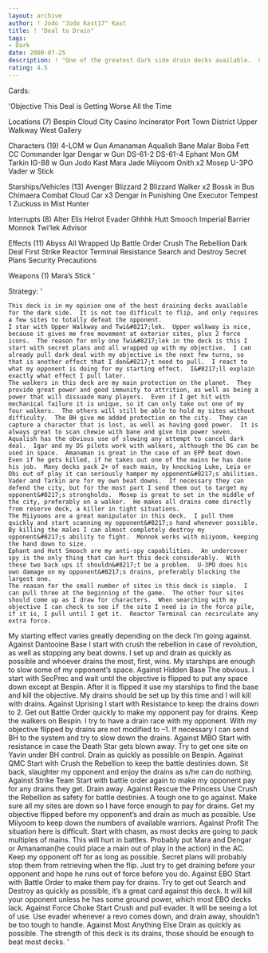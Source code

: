 ```yaml
---
layout: archive
author: ! Jodo "Jodo Kast17" Kast
title: ! "Deal to Drain"
tags:
- Dark
date: 2000-07-25
description: ! "One of the greatest dark side drain decks available.  Combines great power, high drains and a little manipulation on the side."
rating: 4.5
---
```

Cards: 

'Objective This Deal is Getting Worse All the Time

Locations (7)
Bespin
Cloud City
Casino
Incinerator
Port Town District
Upper Walkway
West Gallery

Characters (19)
4-LOM w Gun
Amanaman
Aqualish
Bane Malar
Boba Fett CC
Commander Igar
Dengar w Gun
DS-61-2
DS-61-4
Ephant Mon
GM Tarkin
IG-88 w Gun
Jodo Kast
Mara Jade
Miiyoom Onith x2
Mosep
U-3PO
Vader w Stick

Starships/Vehicles (13)
Avenger
Blizzard 2
Blizzard Walker x2
Bossk in Bus
Chimaera
Combat Cloud Car x3
Dengar in Punishing One
Executor
Tempest 1
Zuckuss in Mist Hunter

Interrupts (8)
Alter
Elis Helrot
Evader
Ghhhk
Hutt Smooch
Imperial Barrier
Monnok
Twi’lek Advisor

Effects (11)
Abyss
All Wrapped Up
Battle Order
Crush The Rebellion
Dark Deal
First Strike
Reactor Terminal
Resistance
Search and Destroy
Secret Plans
Security Precautions

Weapons (1)
Mara’s Stick
'

Strategy: '

	This deck is in my opinion one of the best draining decks available for the dark side.	It is not too difficult to flip, and only requires a few sites to totally defeat the opponent.
	I star with Upper Walkway and Twi&#8217;lek.  Upper walkway is nice, because it gives me free movement at exterior sites, plus 2 force icons.  The reason for only one Twi&#8217;lek in the deck is this I start with secret plans and all wrapped up with my objective.  I can already pull dark deal with my objective in the next few turns, so that is another effect that I don&#8217;t need to pull.  I react to what my opponent is doing for my starting effect.  I&#8217;ll explain exactly what effect I pull later.
	The walkers in this deck are my main protection on the planet.	They provide great power and good immunity to attrition, as well as being a power that will dissuade many players.  Even if I get hit with mechanical failure it is unique, so it can only take out one of my four walkers.  The others will still be able to hold my sites without difficulty.  The BH give me added protection on the city.  They can capture a character that is lost, as well as having good power.  It is always great to scan chewie with bane and give him power seven.	Aqualish has the obvious use of slowing any attempt to cancel dark deal.  Igar and my DS pilots work with walkers, although the DS can be used in space.  Amanaman is great in the case of an EPP beat down.  Even if he gets killed, if he takes out one of the mains he has done his job.  Many decks pack 2+ of each main, by knocking Luke, Leia or Obi out of play it can seriously hamper my opponent&#8217;s abilities.  Vader and Tarkin are for my own beat downs.  If necessary they can defend the city, but for the most part I send them out to target my opponent&#8217;s strongholds.  Mosep is great to set in the middle of the city, preferably on a walker.	He makes all drains come directly from reserve deck, a killer in tight situations.
	The Miiyooms are a great manipulator in this deck.  I pull them quickly and start scanning my opponent&#8217;s hand whenever possible.  By killing the males I can almost completely destroy my opponent&#8217;s ability to fight.  Monnok works with miiyoom, keeping the hand down to size.
	Ephant and Hutt Smooch are my anti-spy capabilities.  An undercover spy is the only thing that can hurt this deck considerably.  With these two back ups it shouldn&#8217;t be a problem.  U-3PO does his own damage on my opponent&#8217;s drains, preferably blocking the largest one.
	The reason for the small number of sites in this deck is simple.  I can pull three at the beginning of the game.  The other four sites should come up as I draw for characters.  When searching with my objective I can check to see if the site I need is in the force pile, if it is, I pull until I get it.	Reactor Terminal can recirculate any extra force.
My starting effect varies greatly depending on the deck I&#8217;m going against.
Against Dantooine Base I start with crush the rebellion in case of revolution, as well as stopping any beat downs.  I set up and drain as quickly as possible and whoever drains the most, first, wins.  My starships are enough to slow some of my opponent&#8217;s space.
Against Hidden Base  The obvious.  I start with SecPrec and wait until the objective is flipped to put any space down except at Bespin.  After it is flipped it use my starships to find the base and kill the objective.  My drains should be set up by this time and I will kill with drains.
Against Uprising I start with Resistance to keep the drains down to 2.  Get out Battle Order quickly to make my opponent pay for drains.  Keep the walkers on Bespin.	I try to have a drain race with my opponent.  With my objective flipped by drains are not modified to &#8211;1.  If necessary I can send BH to the system and try to slow down the drains.
Against MBO Start with resistance in case the Death Star gets blown away.  Try to get one site on Yavin under BH control.  Drain as quickly as possible on Bespin.
Against QMC Start with Crush the Rebellion to keep the battle destinies down.	Sit back, slaughter my opponent and enjoy the drains as s/he can do nothing.
Against Strike Team Start with battle order again to make my opponent pay for any drains they get.  Drain away.
Against Rescue the Princess  Use Crush the Rebellion as safety for battle destinies.  A tough one to go against.  Make sure all my sites are down so I have force enough to pay for drains.  Get my objective flipped before my opponent&#8217;s and drain as much as possible.  Use Miiyoom to keep down the numbers of available warriors.
Against Profit The situation here is difficult.  Start with chasm, as most decks are going to pack multiples of mains.  This will hurt in battles.  Probably put Mara and Dengar or Amanaman(he could place a main out of play in the action) in the AC.  Keep my opponent off for as long as possible.  Secret plans will probably stop them from retrieving when the flip.  Just try to get draining before your opponent and hope he runs out of force before you do.
Against EBO Start with Battle Order to make them pay for drains.  Try to get out Search and Destroy as quickly as possible, it&#8217;s a great card against this deck.  It will kill your opponent unless he has some ground power, which most EBO decks lack.
Against Force Choke Start Crush and pull evader.  It will be seeing a lot of use.  Use evader whenever a revo comes down, and drain away, shouldn&#8217;t be too tough to handle.
Against Most Anything Else Drain as quickly as possible.  The strength of this deck is its drains, those should be enough to beat most decks.
'